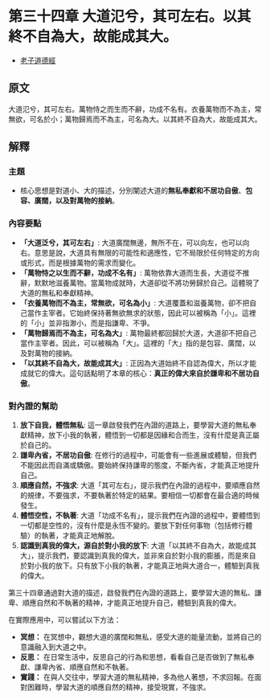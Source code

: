 # 第三十四章 大道氾兮，其可左右。以其終不自為大，故能成其大。

- [老子道德經](https://www.daodejing.org/)


## 原文
大道氾兮，其可左右。萬物恃之而生而不辭，功成不名有。衣養萬物而不為主，常無欲，可名於小；萬物歸焉而不為主，可名為大。以其終不自為大，故能成其大。


## 解釋
### 主題
- 核心思想是對道小、大的描述，分別闡述大道的**無私奉獻和不居功自傲**、**包容、廣闊，以及對萬物的接納**。

### 內容要點
*   **「大道泛兮，其可左右」**: 大道廣闊無邊，無所不在，可以向左，也可以向右。意思是說，大道具有無限的可能性和適應性，它不局限於任何特定的方向或形式，而是根據萬物的需求而變化。
*   **「萬物恃之以生而不辭，功成不名有」**: 萬物依靠大道而生長，大道從不推辭，默默地滋養萬物。當萬物成就時，大道卻從不將功勞歸於自己。這體現了大道的無私和奉獻精神。
*   **「衣養萬物而不為主，常無欲，可名為小」**: 大道覆蓋和滋養萬物，卻不把自己當作主宰者。它始終保持著無欲無求的狀態，因此可以被稱為「小」。這裡的「小」並非指渺小，而是指謙卑、不爭。
*   **「萬物歸焉而不為主，可名為大」**: 萬物最終都回歸於大道，大道卻不把自己當作主宰者。因此，可以被稱為「大」。這裡的「大」指的是包容、廣闊，以及對萬物的接納。
*   **「以其終不自為大，故能成其大」**: 正因為大道始終不自認為偉大，所以才能成就它的偉大。這句話點明了本章的核心：**真正的偉大來自於謙卑和不居功自傲**。

### 對內證的幫助
1.  **放下自我，體悟無私**: 這一章啟發我們在內證的道路上，要學習大道的無私奉獻精神，放下小我的執著，體悟到一切都是因緣和合而生，沒有什麼是真正屬於自己的。
2.  **謙卑內省，不居功自傲**: 在修行的過程中，可能會有一些進展或體驗，但我們不能因此而自滿或驕傲。要始終保持謙卑的態度，不斷內省，才能真正地提升自己。
3.  **順應自然，不強求**: 大道「其可左右」，提示我們在內證的過程中，要順應自然的規律，不要強求，不要執著於特定的結果。要相信一切都會在最合適的時候發生。
4.  **體悟空性，不執著**: 大道「功成不名有」，提示我們在內證的過程中，要體悟到一切都是空性的，沒有什麼是永恆不變的。要放下對任何事物（包括修行體驗）的執著，才能真正地解脫。
5.  **認識到真我的偉大，源自於對小我的放下**: 大道「以其終不自為大，故能成其大」，提示我們，要認識到真我的偉大，並非來自於對小我的膨脹，而是來自於對小我的放下。只有放下小我的執著，才能真正地與大道合一，體驗到真我的偉大。

第三十四章通過對大道的描述，啟發我們在內證的道路上，要學習大道的無私、謙卑、順應自然和不執著的精神，才能真正地提升自己，體驗到真我的偉大。

在實際應用中，可以嘗試以下方法：

*   **冥想：** 在冥想中，觀想大道的廣闊和無私，感受大道的能量流動，並將自己的意識融入到大道之中。
*   **反思：** 在日常生活中，反思自己的行為和思想，看看自己是否做到了無私奉獻、謙卑內省、順應自然和不執著。
*   **實踐：** 在與人交往中，學習大道的無私精神，多為他人著想，不求回報。在面對困難時，學習大道的順應自然的精神，接受現實，不強求。